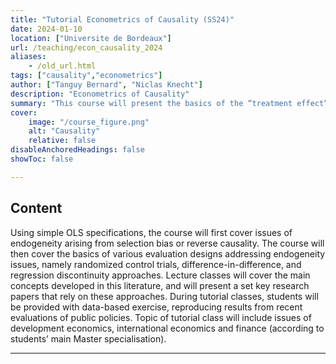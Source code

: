 ```yaml
---
title: "Tutorial Econometrics of Causality (SS24)" 
date: 2024-01-10
location: ["Universite de Bordeaux"]
url: /teaching/econ_causality_2024
aliases:
    - /old_url.html
tags: ["causality","econometrics"]
author: ["Tanguy Bernard", "Niclas Knecht"]
description: "Econometrics of Causality" 
summary: "This course will present the basics of the “treatment effect” literature which focuses on issues of causal relationships. In tutorials, students will learn how to implement policy evaluations using data from recent economic policies."
cover:
    image: "/course_figure.png"
    alt: "Causality"
    relative: false
disableAnchoredHeadings: false
showToc: false

---
```


## Content

Using simple OLS specifications, the course will first cover issues of endogeneity arising from selection bias or reverse causality. The course will then cover the basics of various evaluation designs addressing endogeneity issues, namely randomized control trials, difference-in-difference, and regression discontinuity approaches. Lecture classes will cover the main concepts developed in this literature, and will present a set key research papers that rely on these approaches. During tutorial classes, students will be provided with data-based exercise, reproducing results from recent evaluations of public policies. Topic of tutorial class will include issues of development economics, international economics and finance (according to students’ main Master specialisation).

---
<!---
## Tutorial 1

RCT.

##### Problem Set

- [Problem Set 1](/teaching/econ_causality_2024_ps1.pdf)


##### Data

- [Data Problem Set 1](/teaching/econ_causality_2024_td1_data.dta)


## Tutorial 2

RCT.

##### Problem Set

- [Problem Set 2](/teaching/econ_causality_2024_ps2.pdf)


##### Data

- [Data Problem Set 2](/teaching/econ_causality_2024_td2_data.zip)


## Tutorial 3

Difference-in-Difference.

##### Problem Set

- [Problem Set 3](/teaching/econ_causality_2024_ps3.pdf)


##### Data

- [Data Problem Set 3](/teaching/econ_causality_2024_td3_data.dta)


## Tutorial 4

Regression Discontinuity Design.

##### Problem Set

- [Problem Set 4](/teaching/econ_causality_2024_ps4.pdf)


##### Data

- [Data Problem Set 4](/teaching/econ_causality_2024_td4_data.dta)


